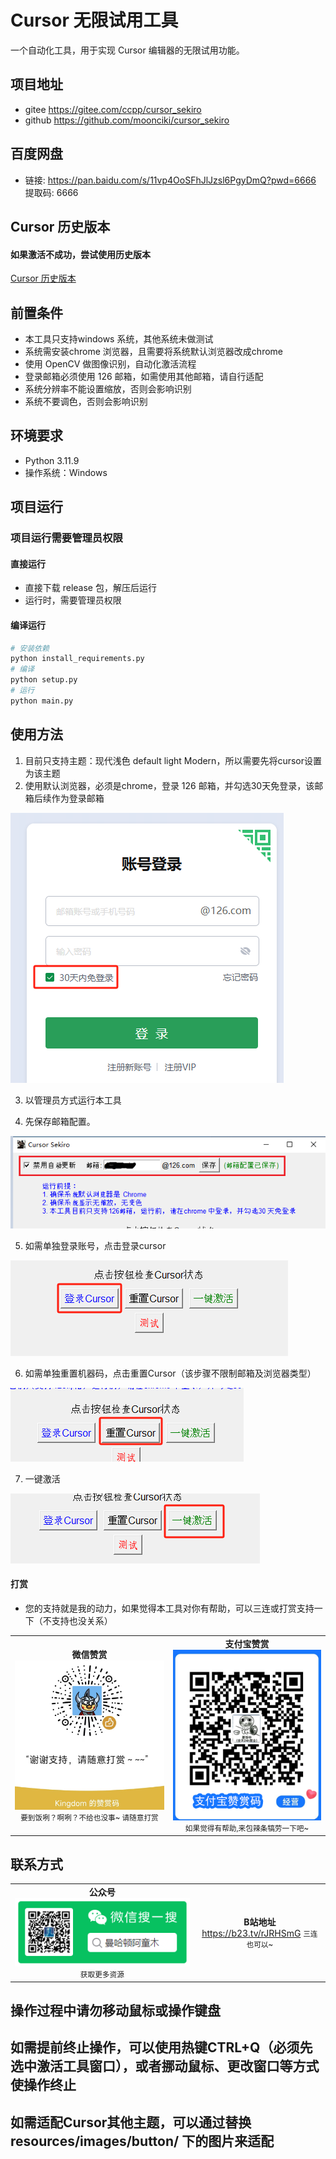 # Cursor 无限试用工具

一个自动化工具，用于实现 Cursor 编辑器的无限试用功能。

## 项目地址

- gitee
    https://gitee.com/ccpp/cursor_sekiro
- github
    https://github.com/moonciki/cursor_sekiro

## 百度网盘
- 链接: https://pan.baidu.com/s/11vp4OoSFhJlJzsl6PgyDmQ?pwd=6666 提取码: 6666 

## Cursor 历史版本
#### 如果激活不成功，尝试使用历史版本
[Cursor 历史版本](./doc/help/md/cursor_history_version.md)

## 前置条件
- 本工具只支持windows 系统，其他系统未做测试
- 系统需安装chrome 浏览器，且需要将系统默认浏览器改成chrome
- 使用 OpenCV 做图像识别，自动化激活流程
- 登录邮箱必须使用 126 邮箱，如需使用其他邮箱，请自行适配
- 系统分辨率不能设置缩放，否则会影响识别
- 系统不要调色，否则会影响识别

## 环境要求
- Python 3.11.9
- 操作系统：Windows

## 项目运行
### 项目运行需要管理员权限

#### 直接运行
- 直接下载 release 包，解压后运行
- 运行时，需要管理员权限
#### 编译运行
```bash
# 安装依赖
python install_requirements.py
# 编译
python setup.py
# 运行
python main.py
```


## 使用方法
1. 目前只支持主题：现代浅色 default light Modern，所以需要先将cursor设置为该主题
2. 使用默认浏览器，必须是chrome，登录 126 邮箱，并勾选30天免登录，该邮箱后续作为登录邮箱

![email-login](./doc/help/email-login.png)

3. 以管理员方式运行本工具

4. 先保存邮箱配置。


![email-save](./doc/help/email-save.png)

5. 如需单独登录账号，点击登录cursor

![cursor-login](./doc/help/cursor-login.png)

6. 如需单独重置机器码，点击重置Cursor（该步骤不限制邮箱及浏览器类型）

![cursor-reset](./doc/help/cursor-reset.png)

7. 一键激活

![cursor-active](./doc/help/cursor-active.png)

#### 打赏
* 您的支持就是我的动力，如果觉得本工具对你有帮助，可以三连或打赏支持一下（不支持也没关系）
<div align="center">
<table>
<tr>

<td align="center">
<b>微信赞赏</b><br>
<img src="./doc/help/img/wx_zsm.png" width="300" alt="微信赞赏码"><br>
<small>要到饭咧？啊咧？不给也没事~ 请随意打赏</small>
</td>
<td align="center">
<b>支付宝赞赏</b><br>
<img src="./doc/help/img/zfb_zsm.png" width="300" alt="支付宝赞赏码"><br>
<small>如果觉得有帮助,来包辣条犒劳一下吧~</small>
</td>

</tr>
</table>
</div>

## 联系方式

<div align="center">
<table>
<tr>
<td align="center">
<b>公众号</b><br>
<img src="./doc/help/img/gongzhonghao.png" width="500" alt="微信公众号-曼哈顿阿童木"><br>
<small>获取更多资源</small>
</td>
<td align="center">
<b>B站地址</b><br>
<a href="https://b23.tv/rJRHSmG">https://b23.tv/rJRHSmG</a>
<small>三连也可以~</small>
</td>
</tr>
</table>
</div>


## 操作过程中请勿移动鼠标或操作键盘
## 如需提前终止操作，可以使用热键CTRL+Q（必须先选中激活工具窗口），或者挪动鼠标、更改窗口等方式使操作终止

## 如需适配Cursor其他主题，可以通过替换 resources/images/button/ 下的图片来适配



